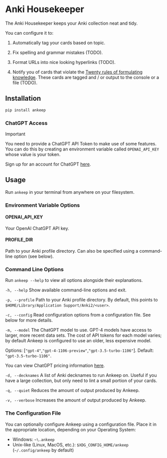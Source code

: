 # Anki Housekeeper

The Anki Housekeeper keeps your Anki collection neat and tidy.

You can configure it to:

1. Automatically tag your cards based on topic.

2. Fix spelling and grammar mistakes (TODO).

3. Format URLs into nice looking hyperlinks (TODO).

4. Notify you of cards that violate the [Twenty rules of formulating knowledge][0].
   These cards are tagged and / or output to the console or a file (TODO).

## Installation

```bash
pip install ankeep
```

### ChatGPT Access

> [!IMPORTANT]
> You need to provide a ChatGPT API Token to make use of some features.
> You can do this by creating an environment variable called `OPENAI_API_KEY`
> whose value is your token.

Sign up for an account for ChatGPT [here][2].

## Usage

Run `ankeep` in your terminal from anywhere on your filesystem.

### Environment Variable Options

#### OPENAI_API_KEY

Your OpenAI ChatGPT API key.

#### PROFILE_DIR

Path to your Anki profile directory. Can also be specified using a command-line option (see below).

### Command Line Options

Run `ankeep --help` to view all options alongside their explanations.

`-h, --help`
Show available command-line options and exit.

`-p, --profile`
Path to your Anki profile directory.
By default, this points to `$HOME/Library/Application Support/Anki2/<user>`.

`-c, --config`
Read configuration options from a configuration file.
See below for more details.

`-m, --model`
The ChatGPT model to use. GPT-4 models have access to larger, more recent data sets.
The cost of API tokens for each model varies; by default Ankeep is configured to use
an older, less expensive model.

Options: [`"gpt-4"`,`"gpt-4-1106-preview"`,`"gpt-3.5-turbo-1106"`].
Default: `"gpt-3.5-turbo-1106"`.

You can view ChatGPT pricing information [here][1].

`-d, --decknames`
A list of Anki decknames to run Ankeep on. Useful if you have a large collection,
but only need to lint a small portion of your cards.

`-q, --quiet`
Reduces the amount of output produced by Ankeep.

`-v, --verbose`
Increases the amount of output produced by Ankeep.

### The Configuration File

You can optionally configure Ankeep using a configuration file.
Place it in the appropriate location, depending on your Operating System:

- Windows: `~\.ankeep`
- Unix-like (Linux, MacOS, etc.): `$XDG_CONFIG_HOME/ankeep` (`~/.config/ankeep` by default)

[0]: https://www.supermemo.com/en/blog/twenty-rules-of-formulating-knowledge
[1]: https://openai.com/pricing
[2]: https://platform.openai.com/
